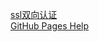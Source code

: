 [ssl双向认证](https://vencc.github.io/docs/ssl)  
[GitHub Pages Help](https://vencc.github.io/docs/help)

